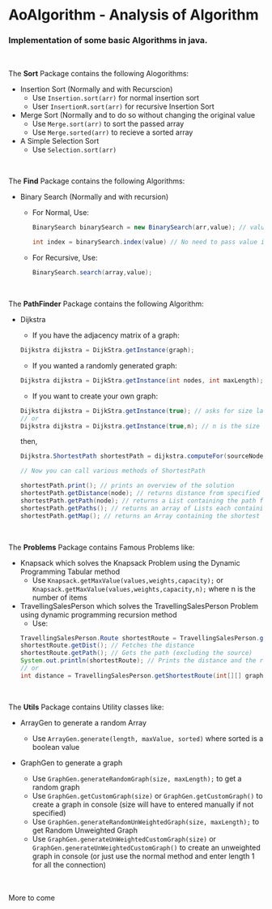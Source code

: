 # AoAlgorithm - Analysis of Algorithm 

### Implementation of some basic Algorithms in java.
<br />

The **Sort** Package contains the following Alogorithms:

* Insertion Sort (Normally and with Recurscion)
  * Use `Insertion.sort(arr)` for normal insertion sort
  * User `InsertionR.sort(arr)` for recursive Insertion Sort
* Merge Sort (Normally and to do so without changing the original value
  * Use `Merge.sort(arr)` to sort the passed array
  * Use `Merge.sorted(arr)` to recieve a sorted array
* A Simple Selection Sort
  * Use `Selection.sort(arr)`
<br />

The **Find** Package contains the following Algorithms:

* Binary Search (Normally and with recursion)
  * For Normal, Use:

    ```java
    BinarySearch binarySearch = new BinarySearch(arr,value); // value is optional and can be passed during function call

    int index = binarySearch.index(value) // No need to pass value if already set, if not set and and not passed, default is 0
    ```
  * For Recursive, Use:

    ```java
    BinarySearch.search(array,value);
    ```
<br/>

The **PathFinder** Package contains the following Algorithm:
* Dijkstra
  * If you have the adjacency matrix of a graph:
  ```java
  Dijkstra dijkstra = DijkStra.getInstance(graph);
  ```
  * If you wanted a randomly generated graph:
  ```java
  Dijkstra dijkstra = DijkStra.getInstance(int nodes, int maxLength); // arguements are optional, will be replaced by default values if not passed
  ```
  * If you want to create your own graph:
  ```java
  Dijkstra dijkstra = DijkStra.getInstance(true); // asks for size later
  // or
  Dijkstra dijkstra = Dijkstra.getInstance(true,n); // n is the size
  ```
    then,

  ```java
  Dijkstra.ShortestPath shortestPath = dijkstra.computeFor(sourceNode); // ShortestPath is an inner class

  // Now you can call various methods of ShortestPath

  shortestPath.print(); // prints an overview of the solution
  shortestPath.getDistance(node); // returns distance from specified node to source node
  shortestPath.getPath(node); // returns a List containing the path from the source to the specified node (excluding the node)
  shortestPath.getPaths(); // returns an array of Lists each containing the path from source to the index's node
  shortestPath.getMap(); // returns an Array containing the shortest distances of each node from the source
  ```
<br/>

The **Problems** Package contains Famous Problems like:
* Knapsack which solves the Knapsack Problem using the Dynamic Programming Tabular method
  * Use `Knapsack.getMaxValue(values,weights,capacity);` or `Knapsack.getMaxValue(values,weights,capacity,n);` where n is the number of items
* TravellingSalesPerson which solves the TravellingSalesPerson Problem using dynamic programming recursion method
  * Use:
  ```java
  TravellingSalesPerson.Route shortestRoute = TravellingSalesPerson.getShortestRoute(int[][] graph); // To get distance and path
  shortestRoute.getDist(); // Fetches the distance
  shortestRoute.getPath(); // Gets the path (excluding the source)
  System.out.println(shortestRoute); // Prints the distance and the route
  // or
  int distance = TravellingSalesPerson.getShortestRoute(int[][] graph); // returns the distance
  ```

<br/>

The **Utils** Package contains Utility classes like:
* ArrayGen to generate a random Array
  * Use `ArrayGen.generate(length, maxValue, sorted)` where sorted is a boolean value

* GraphGen to generate a graph
  * Use `GraphGen.generateRandomGraph(size, maxLength);` to get a random graph
  * Use `GraphGen.getCustomGraph(size)` or `GraphGen.getCustomGraph()` to create a graph in console (size will have to entered manually if not specified)
  * Use `GraphGen.generateRandomUnWeightedGraph(size, maxLength);` to get Random Unweighted Graph
  * Use `GraphGen.generateUnWeightedCustomGraph(size)` or `GraphGen.generateUnWeightedCustomGraph()` to create an unweighted graph in console (or just use the normal method and enter length 1 for all the connection)

<br />
<br />
More to come
